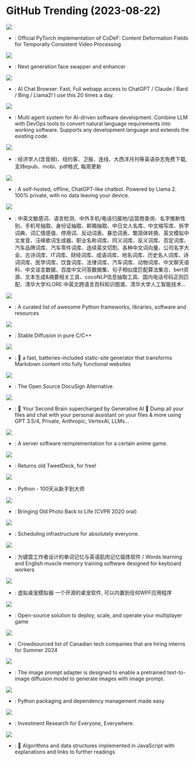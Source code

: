 # GitHub Trending (2023-08-22)

![](https://img.shields.io/badge/Python-New%20771-green?style=flat-square&logo=appveyor)
- [](https://github.comundefined): Official PyTorch implementation of CoDeF: Content Deformation Fields for Temporally Consistent Video Processing

![](https://img.shields.io/badge/Python-New%20567-green?style=flat-square&logo=appveyor)
- [](https://github.comundefined): Next generation face swapper and enhancer

![](https://img.shields.io/badge/TypeScript-New%20363-green?style=flat-square&logo=appveyor)
- [](https://github.comundefined): AI Chat Browser: Fast, Full webapp access to ChatGPT / Claude / Bard / Bing / Llama2! I use this 20 times a day.

![](https://img.shields.io/badge/Python-New%20211-green?style=flat-square&logo=appveyor)
- [](https://github.comundefined): Multi agent system for AI-driven software development. Combine LLM with DevOps tools to convert natural language requirements into working software. Supports any development language and extends the existing code.

![](https://img.shields.io/badge/CSS-New%20209-green?style=flat-square&logo=appveyor)
- [](https://github.comundefined): 经济学人(含音频)、纽约客、卫报、连线、大西洋月刊等英语杂志免费下载,支持epub、mobi、pdf格式, 每周更新

![](https://img.shields.io/badge/TypeScript-New%20641-green?style=flat-square&logo=appveyor)
- [](https://github.comundefined): A self-hosted, offline, ChatGPT-like chatbot. Powered by Llama 2. 100% private, with no data leaving your device.

![](https://img.shields.io/badge/Python-New%20361-green?style=flat-square&logo=appveyor)
- [](https://github.comundefined): 中英文敏感词、语言检测、中外手机/电话归属地/运营商查询、名字推断性别、手机号抽取、身份证抽取、邮箱抽取、中日文人名库、中文缩写库、拆字词典、词汇情感值、停用词、反动词表、暴恐词表、繁简体转换、英文模拟中文发音、汪峰歌词生成器、职业名称词库、同义词库、反义词库、否定词库、汽车品牌词库、汽车零件词库、连续英文切割、各种中文词向量、公司名字大全、古诗词库、IT词库、财经词库、成语词库、地名词库、历史名人词库、诗词词库、医学词库、饮食词库、法律词库、汽车词库、动物词库、中文聊天语料、中文谣言数据、百度中文问答数据集、句子相似度匹配算法集合、bert资源、文本生成&摘要相关工具、cocoNLP信息抽取工具、国内电话号码正则匹配、清华大学XLORE:中英文跨语言百科知识图谱、清华大学人工智能技术…

![](https://img.shields.io/badge/Python-New%20178-green?style=flat-square&logo=appveyor)
- [](https://github.comundefined): A curated list of awesome Python frameworks, libraries, software and resources

![](https://img.shields.io/badge/C%2B%2B-New%20198-green?style=flat-square&logo=appveyor)
- [](https://github.comundefined): Stable Diffusion in pure C/C++

![](https://img.shields.io/badge/TypeScript-New%2067-green?style=flat-square&logo=appveyor)
- [](https://github.comundefined): 🌱 a fast, batteries-included static-site generator that transforms Markdown content into fully functional websites

![](https://img.shields.io/badge/TypeScript-New%20208-green?style=flat-square&logo=appveyor)
- [](https://github.comundefined): The Open Source DocuSign Alternative.

![](https://img.shields.io/badge/TypeScript-New%20386-green?style=flat-square&logo=appveyor)
- [](https://github.comundefined): 🧠 Your Second Brain supercharged by Generative AI 🧠 Dump all your files and chat with your personal assistant on your files & more using GPT 3.5/4, Private, Anthropic, VertexAI, LLMs...

![](https://img.shields.io/badge/Java-New%2078-green?style=flat-square&logo=appveyor)
- [](https://github.comundefined): A server software reimplementation for a certain anime game.

![](https://img.shields.io/badge/JavaScript-New%20115-green?style=flat-square&logo=appveyor)
- [](https://github.comundefined): Returns old TweetDeck, for free!

![](https://img.shields.io/badge/Python-New%20260-green?style=flat-square&logo=appveyor)
- [](https://github.comundefined): Python - 100天从新手到大师

![](https://img.shields.io/badge/Python-New%20310-green?style=flat-square&logo=appveyor)
- [](https://github.comundefined): Bringing Old Photo Back to Life (CVPR 2020 oral)

![](https://img.shields.io/badge/TypeScript-New%20147-green?style=flat-square&logo=appveyor)
- [](https://github.comundefined): Scheduling infrastructure for absolutely everyone.

![](https://img.shields.io/badge/TypeScript-New%20268-green?style=flat-square&logo=appveyor)
- [](https://github.comundefined): 为键盘工作者设计的单词记忆与英语肌肉记忆锻炼软件 / Words learning and English muscle memory training software designed for keyboard workers

![](https://img.shields.io/badge/C%23-New%20140-green?style=flat-square&logo=appveyor)
- [](https://github.comundefined): 虚拟桌宠模拟器 一个开源的桌宠软件, 可以内置到任何WPF应用程序

![](https://img.shields.io/badge/Rust-New%20240-green?style=flat-square&logo=appveyor)
- [](https://github.comundefined): Open-source solution to deploy, scale, and operate your multiplayer game

![](https://img.shields.io/badge/none-New%2013-green?style=flat-square&logo=appveyor)
- [](https://github.comundefined): Crowdsourced list of Canadian tech companies that are hiring interns for Summer 2024

![](https://img.shields.io/badge/Jupyter%20Notebook-New%2048-green?style=flat-square&logo=appveyor)
- [](https://github.comundefined): The image prompt adapter is designed to enable a pretrained text-to-image diffusion model to generate images with image prompt.

![](https://img.shields.io/badge/Python-New%2016-green?style=flat-square&logo=appveyor)
- [](https://github.comundefined): Python packaging and dependency management made easy

![](https://img.shields.io/badge/Python-New%20104-green?style=flat-square&logo=appveyor)
- [](https://github.comundefined): Investment Research for Everyone, Everywhere.

![](https://img.shields.io/badge/JavaScript-New%20176-green?style=flat-square&logo=appveyor)
- [](https://github.comundefined): 📝 Algorithms and data structures implemented in JavaScript with explanations and links to further readings

